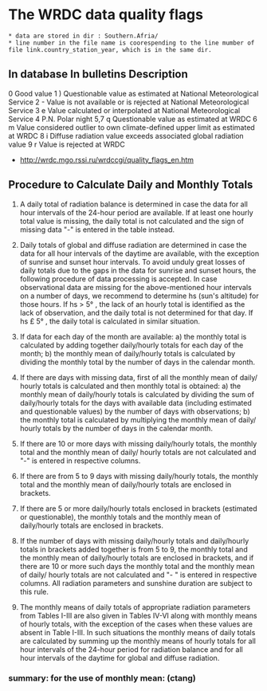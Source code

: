 
# The WRDC data quality flags

    * data are stored in dir : Southern.Afria/
    * line number in the file name is coorespending to the line mumber of
    file link.country_station_year, which is in the same dir.

## In database In bulletins    Description
   0                           Good value
   1           )               Questionable value  as estimated at  National Meteorological Service
   2           -               Value is not available or is rejected at National Meteorological Service
   3           e               Value calculated or interpolated at  National Meteorological Service
   4           P.N.            Polar night
   5,7         q               Questionable value as estimated at WRDC
   6           m               Value considered outlier to own climate-defined upper limit as estimated at WRDC
   8           i               Diffuse radiation value exceeds associated global radiation value
   9           r               Value is rejected at WRDC
 
* http://wrdc.mgo.rssi.ru/wrdccgi/quality_flags_en.htm


## Procedure to Calculate Daily and Monthly Totals
 
 1. A daily total of radiation balance is determined in case the data for all hour intervals of the 24-hour period are available.
 If at least one hourly total value is missing, the daily total is not calculated and the sign of missing data "-" is entered in the table instead.

 2. Daily totals of global and diffuse radiation are determined in case the data for all hour intervals of the daytime are available, with the exception of sunrise and sunset hour intervals.
 To avoid unduly great losses of daily totals due to the gaps in the data for sunrise and sunset hours, the following procedure of data processing is accepted.  In case observational data are missing for the above-mentioned hour intervals on a number of days, we recommend to determine hs (sun's altitude) for those hours.  If hs > 5° , the lack of an hourly total is identified as the lack of observation, and the daily total is not determined for that day.  If hs £ 5° , the daily total is calculated in similar situation.

 3. If data for each day of the month are available:
    a) the monthly total is calculated by adding together daily/hourly totals for each day of the month;
    b) the monthly mean of daily/hourly totals is calculated by dividing the monthly total by the number of days in the calendar month.

 4. If there are days with missing data, first of all the monthly mean of daily/ hourly totals is calculated and  then monthly total is obtained: 
    a) the monthly mean of daily/hourly totals is calculated by dividing the sum of daily/hourly totals for the days with available data (including estimated and questionable values) by the number of days with observations;
    b) the monthly total is calculated by multiplying the monthly mean of daily/ hourly totals by the number of days in the calendar month.

 5. If there are 10 or more days with missing daily/hourly totals, the monthly total and the monthly mean of daily/ hourly totals are not calculated and "-" is entered in respective columns.

 6. If there are from 5 to 9 days with missing daily/hourly totals, the monthly total and the monthly mean of daily/hourly totals are enclosed in brackets.

 7. If there are 5 or more daily/hourly totals enclosed in brackets (estimated or questionable), the monthly totals and the monthly mean of daily/hourly totals are enclosed in brackets.

 8. If the number of days with missing daily/hourly totals and daily/hourly totals in brackets added together is from 5 to 9, the monthly total and the monthly mean of daily/hourly totals are enclosed in brackets, and if there are 10 or more such days the monthly total and the monthly mean of daily/ hourly totals are not calculated and "- " is entered in respective columns. All radiation parameters and sunshine duration are subject to this rule.

 9. The monthly means of daily totals of appropriate radiation parameters from Tables I-III are also given in Tables IV-VI along with monthly means of hourly totals, with the exception of the cases when these values are absent in Table I-III. In such situations the monthly means of daily totals are calculated by summing up the monthly means of hourly totals for all hour intervals of the 24-hour period for radiation balance and for all hour intervals of the daytime for global and diffuse radiation.

### summary: for the use of monthly mean: (ctang)


<!--(                                                                                                 

* missing : number of missing day/hour
* Q&E : number of questionable and estimated record

                            ----- monthly mean is GOOD ---- flag: 0                                  
                            |                                                                        
                            |                                                                        
                --------YES |                                                                       
                |           |                                                                        
                |           |                                                                     
                |           |                                                                     
Daily/Hourly    |           ----- monthly total is GOOD ---- flag: 0                                 
   are      ==> |                                                                                   
  GOOD          |                                                                                  
                |                                                                                 
                |                                                                                 
                |                                                                                 
                |           ----- 5 < missing < 9     ----- flag: '1'                             
                |           |                                                                     
                |           |                                                                     
                -------- NO |                                                                        
                            |                                                                        
                            --------- missing < 10    ----- flag: '2'                             
                            |                                                                        
                            |                                                                        
                            -------- 5 < Q&E < 9      ----- flag: '1'                             
                            |                                                                        
                            |                                                                        
                            ------------ Q&E > 10     ----- flag: '2'                             
                            |                                                                        
                            |                                                                        
                            |                                                                        
                            ---- (missing + Q&E) > 10 ----- flag: '2'                             
                            |                                                                        
                            |                                                                        
                            |                                                                        
                            - 5 < (missing + Q&E) < 9 ----- flag: '1'

)--> 








